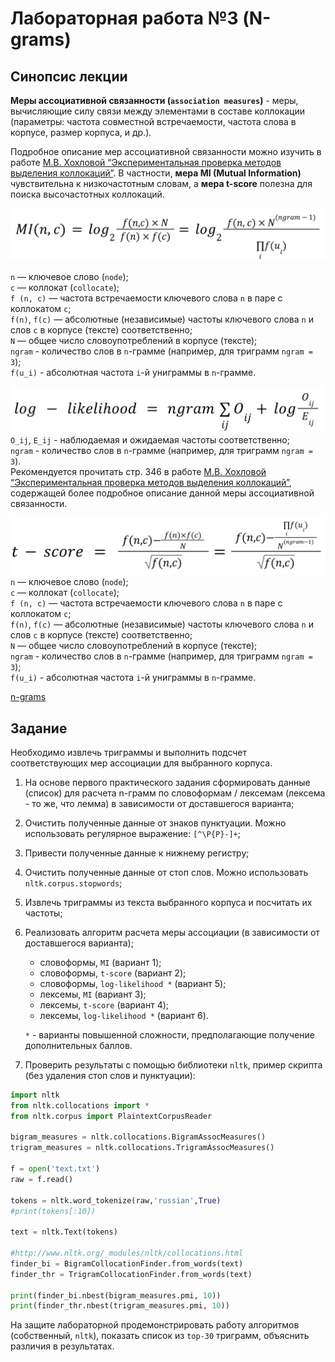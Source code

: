 # Лабораторная работа №3 (N-grams)

## Синопсис лекции

**Меры ассоциативной связанности (`association measures`)**  - меры, вычисляющие силу связи между элементами в составе коллокации (параметры: частота совместной встречаемости, частота слова в корпусе, размер корпуса, и др.).  

Подробное описание мер ассоциативной связанности можно изучить в работе [М.В. Хохловой “Экспериментальная проверка методов выделения коллокаций”](https://blogs.helsinki.fi/slavica-helsingiensia/files/2019/11/sh34-21.pdf). В частности, **мера MI (Mutual Information)** чувствительна к низкочастотным словам, а **мера t-score** полезна для поиска высочастотных коллокаций.  

![MI](MI.png)

`n` — ключевое слово (`node`);  
`c` — коллокат (`collocate`);  
`f (n, c)` — частота встречаемости ключевого слова `n` в паре с коллокатом `c`;  
`f(n)`, `f(c)` — абсолютные (независимые) частоты ключевого слова `n` и слов `c` в корпусе (тексте) соответственно;  
`N` — общее число словоупотреблений в корпусе (тексте);  
`ngram` - количество слов в `n`-грамме (например, для триграмм `ngram = 3`);  
`f(u_i)` - абсолютная частота `i`-й униграммы в `n`-грамме.  

![log-likelihood](log-likelihood.png)
`O_ij`, `E_ij` - наблюдаемая и ожидаемая частоты соответственно;  
`ngram` - количество слов в `n`-грамме (например, для триграмм `ngram = 3`).  
Рекомендуется прочитать стр. 346 в работе [М.В. Хохловой “Экспериментальная проверка методов выделения коллокаций”](https://blogs.helsinki.fi/slavica-helsingiensia/files/2019/11/sh34-21.pdf), содержащей более подробное описание данной меры ассоциативной связанности.  

![t-score](t-score.png)
`n` — ключевое слово (`node`);  
`c` — коллокат (`collocate`);  
`f (n, c)` — частота встречаемости ключевого слова `n` в паре с коллокатом `c`;  
`f(n)`, `f(c)` — абсолютные (независимые) частоты ключевого слова `n` и слов `c` в корпусе (тексте) соответственно;  
`N` — общее число словоупотреблений в корпусе (тексте);  
`ngram` - количество слов в `n`-грамме (например, для триграмм `ngram = 3`);  
`f(u_i)` - абсолютная частота `i`-й униграммы в `n`-грамме.  

[n-grams](n-grams.jpg)

## Задание

Необходимо извлечь триграммы и выполнить подсчет соответствующих мер ассоциации для выбранного корпуса.

1. На основе первого практического задания сформировать данные (список) для расчета n-грамм по словоформам / лексемам (лексема - то же, что лемма) в зависимости от доставшегося варианта;  
2. Очистить полученные данные от знаков пунктуации. Можно использовать регулярное выражение: `[^\P{P}-]+`;  
3. Привести полученные данные к нижнему регистру;  
4. Очистить полученные данные от стоп слов. Можно использовать `nltk.corpus.stopwords`;  
5. Извлечь триграммы из текста выбранного корпуса и посчитать их частоты;  
6. Реализовать алгоритм расчета меры ассоциации (в зависимости от доставшегося варианта);  
    * словоформы, `MI` (вариант 1);  
    * словоформы, `t-score` (вариант 2);  
    * словоформы, `log-likelihood *` (вариант 5);  
    * лексемы, `MI` (вариант 3);  
    * лексемы, `t-score` (вариант 4);  
    * лексемы, `log-likelihood *` (вариант 6).  

   `*` - варианты повышенной сложности, предполагающие получение дополнительных баллов.

7. Проверить результаты с помощью библиотеки `nltk`, пример скрипта (без удаления стоп слов и пунктуации):  

```py
import nltk
from nltk.collocations import *
from nltk.corpus import PlaintextCorpusReader

bigram_measures = nltk.collocations.BigramAssocMeasures()
trigram_measures = nltk.collocations.TrigramAssocMeasures()

f = open('text.txt')
raw = f.read()

tokens = nltk.word_tokenize(raw,'russian',True)
#print(tokens[:10])

text = nltk.Text(tokens)

#http://www.nltk.org/_modules/nltk/collocations.html
finder_bi = BigramCollocationFinder.from_words(text)
finder_thr = TrigramCollocationFinder.from_words(text)

print(finder_bi.nbest(bigram_measures.pmi, 10))
print(finder_thr.nbest(trigram_measures.pmi, 10))
```

На защите лабораторной продемонстрировать работу алгоритмов (собственный, `nltk`), показать список из `top-30` триграмм, объяснить различия в результатах.
